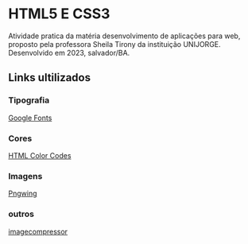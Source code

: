 # HTML5 E CSS3
Atividade pratica da matéria desenvolvimento de aplicações para web, proposto pela professora Sheila Tirony da instituição UNIJORGE. Desenvolvido em 2023, salvador/BA.
## Links ultilizados
### Tipografia
[Google Fonts](https://fonts.google.com/)

### Cores
[HTML Color Codes](https://htmlcolorcodes.com/)

### Imagens

[Pngwing](https://www.pngwing.com/pt/)

### outros
[imagecompressor](https://imagecompressor.com/pt/)

